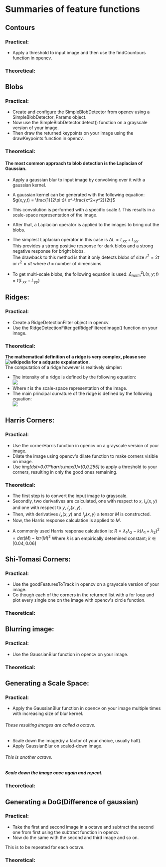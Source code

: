# Summaries of feature functions

## Contours

### Practical:

- Apply a threshold to input image and then use the findCountours function in opencv.

### Theoretical:

## Blobs

### Practical:

- Create and configure the SimpleBlobDetector from opencv using a SimpleBlobDetector_Params object.
- Now use the SimpleBlobDetector.detect() function on a grayscale version of your image.
- Then draw the returned keypoints on your image using the drawKeypoints function in opencv.

### Theoretical:

#### The most common approach to blob detection is the Laplacian of Gaussian.

- Apply a gaussian blur to input image by convolving over it with a gaussian kernel.

* A gaussian kernel can be generated with the following equation:  
  $g(x,y,t) = \frac{1}{2\pi t}\ e^-\frac{x^2+y^2}{2t}\$

* This convolution is performed with a specific scale _t_. This results in a scale-space representation of the image.
* After that, a Laplacian operator is applied to the images to bring out the blobs.
* The simplest Laplacian operator in this case is $\Delta L = L_{xx} + L_{yy}$  
  This provides a strong positive response for dark blobs and a strong negative response for bright blobs.  
  The drawback to this method is that it only detects blobs of size $r^2 = 2t$ or $r^2 = dt$ where _d_ = number of dimensions.
* To get multi-scale blobs, the following equation is used: $\Delta^2_{norm} L(x,y;t) = t(L_{xx} + L_{yy})$

## Ridges:

### Practical:

- Create a RidgeDetectionFilter object in opencv.
- Use the RidgeDetectionFilter.getRidgeFilteredImage() function on your image.

### Theoretical:

**The mathematical definition of a ridge is very complex, please see ![wikipedia](https://en.wikipedia.org/wiki/Ridge_detection#Computation_of_variable_scale_ridges_from_two-dimensional_images) for a adquate expalanation.**  
The computation of a ridge however is realtively simpler:

- The intensity of a ridge is defined by the following equation:  
  ![](https://wikimedia.org/api/rest_v1/media/math/render/svg/8966ab3703612cf38dd49239d338e9829e78ac84)
- Where _t_ is the scale-space representation of the image.
- The main principal curvature of the ridge is defined by the following equation:  
  ![](https://wikimedia.org/api/rest_v1/media/math/render/svg/3cafac8e1bc8b41dcaa0a480023f3a5015c615e6)

## Harris Corners:

### Practical:

- Use the cornerHarris function in opencv on a grayscale version of your image.
- Dilate the image using opencv's dilate function to make corners visible on image.
- Use _img[dst>0.01*harris.max()]=[0,0,255]_ to apply a threshold to your corners, resulting in only the good ones remaining.

### Theoretical:

- The first step is to convert the input image to grayscale.
- Secondly, two derivatives are calculated, one with respect to _x_, $I_x(x,y)$ and one with respect to _y_, $I_y(x,y)$.
- Then, with derivatives $I_x(x,y)$ and $I_y(x,y)$ a tensor _M_ is constructed.
- Now, the Harris response calculation is applied to _M_.

* A commonly used Harris response calculation is:
  $R = \lambda _1 \lambda _2 - k(\lambda _1 + \lambda _2)^2 = det(M) - k{tr}(M)^2$
  Where _k_ is an empirically detemined constant; $k \in [0.04, 0.06]$

## Shi-Tomasi Corners:

### Practical:

- Use the goodFeaturesToTrack in opencv on a grayscale version of your image.
- Go though each of the corners in the returned list with a for loop and plot every single one on the image with opencv's circle function.

### Theoretical:

## Blurring image:

### Practical:

- Use the GaussianBlur function in opencv on your image.

### Theoretical:

## Generating a Scale Space:

### Practical:

- Apply the GaussianBlur function in opencv on your image multiple times with increasing size of blur kernel.

###### These resulting images are called a octave.

- Scale down the image(by a factor of your choice, usually half).
- Apply GaussianBlur on scaled-down image.

###### This is another octave.

##### Scale down the image once again and repeat.

### Theoretical:

## Generating a DoG(Difference of gaussian)

### Practical:

- Take the first and second image in a octave and subtract the second one from first using the subtract function in opencv.
- Now do the same with the second and third image and so on.

This is to be repeated for each octave.

### Theoretical:
